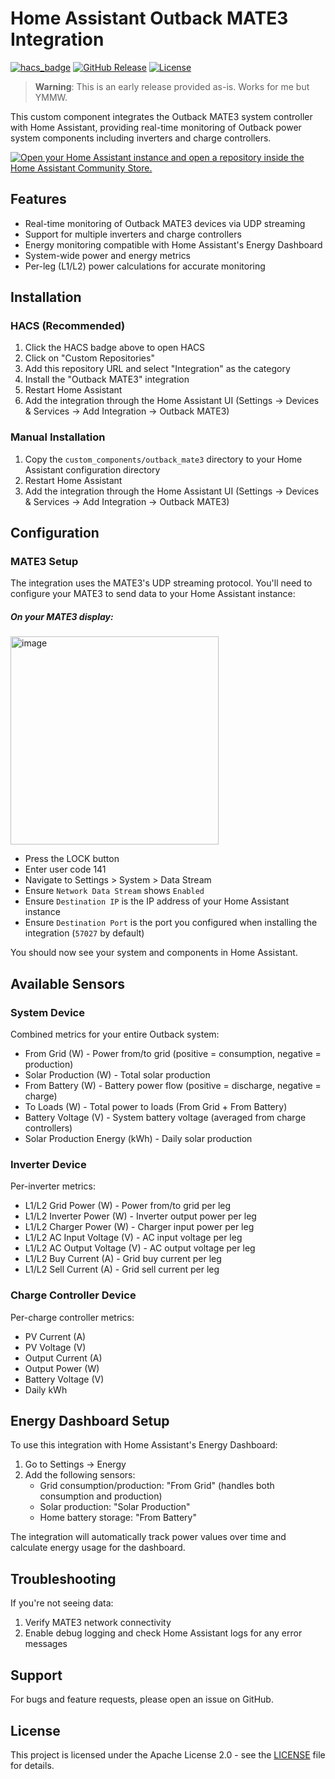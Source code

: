 # Home Assistant Outback MATE3 Integration

[![hacs_badge](https://img.shields.io/badge/HACS-Custom-41BDF5.svg?style=for-the-badge)](https://github.com/hacs/integration)
[![GitHub Release][releases-shield]][releases]
[![License][license-shield]](LICENSE)

> **Warning**: This is an early release provided as-is. Works for me but YMMW. 

This custom component integrates the Outback MATE3 system controller with Home Assistant, providing real-time monitoring of Outback power system components including inverters and charge controllers.

[![Open your Home Assistant instance and open a repository inside the Home Assistant Community Store.](https://my.home-assistant.io/badges/hacs_repository.svg)](https://my.home-assistant.io/redirect/hacs_repository/?owner=weirded&repository=ha-outback-mate3&category=integration)

## Features

- Real-time monitoring of Outback MATE3 devices via UDP streaming
- Support for multiple inverters and charge controllers
- Energy monitoring compatible with Home Assistant's Energy Dashboard
- System-wide power and energy metrics
- Per-leg (L1/L2) power calculations for accurate monitoring

## Installation

### HACS (Recommended)

1. Click the HACS badge above to open HACS
2. Click on "Custom Repositories"
3. Add this repository URL and select "Integration" as the category
4. Install the "Outback MATE3" integration
5. Restart Home Assistant
3. Add the integration through the Home Assistant UI (Settings -> Devices & Services -> Add Integration -> Outback MATE3)

### Manual Installation
1. Copy the `custom_components/outback_mate3` directory to your Home Assistant configuration directory
2. Restart Home Assistant
3. Add the integration through the Home Assistant UI (Settings -> Devices & Services -> Add Integration -> Outback MATE3)

## Configuration

### MATE3 Setup

The integration uses the MATE3's UDP streaming protocol. You'll need to configure your MATE3 to send data to your Home Assistant instance:

##### On your MATE3 display:

<img width="333" alt="image" src="https://github.com/user-attachments/assets/901fe6d2-e2d2-4d18-b52b-91fd214d74fe" />

- Press the LOCK button
- Enter user code 141
- Navigate to Settings > System > Data Stream
- Ensure `Network Data Stream` shows `Enabled`
- Ensure `Destination IP` is the IP address of your Home Assistant instance
- Ensure `Destination Port` is the port you configured when installing the integration (`57027` by default)

You should now see your system and components in Home Assistant.

## Available Sensors

### System Device
Combined metrics for your entire Outback system:
- From Grid (W) - Power from/to grid (positive = consumption, negative = production)
- Solar Production (W) - Total solar production
- From Battery (W) - Battery power flow (positive = discharge, negative = charge)
- To Loads (W) - Total power to loads (From Grid + From Battery)
- Battery Voltage (V) - System battery voltage (averaged from charge controllers)
- Solar Production Energy (kWh) - Daily solar production

### Inverter Device
Per-inverter metrics:
- L1/L2 Grid Power (W) - Power from/to grid per leg
- L1/L2 Inverter Power (W) - Inverter output power per leg
- L1/L2 Charger Power (W) - Charger input power per leg
- L1/L2 AC Input Voltage (V) - AC input voltage per leg
- L1/L2 AC Output Voltage (V) - AC output voltage per leg
- L1/L2 Buy Current (A) - Grid buy current per leg
- L1/L2 Sell Current (A) - Grid sell current per leg

### Charge Controller Device
Per-charge controller metrics:
- PV Current (A)
- PV Voltage (V)
- Output Current (A)
- Output Power (W)
- Battery Voltage (V)
- Daily kWh

## Energy Dashboard Setup

To use this integration with Home Assistant's Energy Dashboard:

1. Go to Settings -> Energy
2. Add the following sensors:
   - Grid consumption/production: "From Grid" (handles both consumption and production)
   - Solar production: "Solar Production"
   - Home battery storage: "From Battery"

The integration will automatically track power values over time and calculate energy usage for the dashboard.

## Troubleshooting

If you're not seeing data:
1. Verify MATE3 network connectivity
2. Enable debug logging and check Home Assistant logs for any error messages

## Support

For bugs and feature requests, please open an issue on GitHub.

## License

This project is licensed under the Apache License 2.0 - see the [LICENSE](LICENSE) file for details.

[releases-shield]: https://img.shields.io/github/release/weirded/ha-outback-mate3.svg?style=for-the-badge
[releases]: https://github.com/weirded/ha-outback-mate3/releases
[license-shield]: https://img.shields.io/github/license/weirded/ha-outback-mate3.svg?style=for-the-badge
